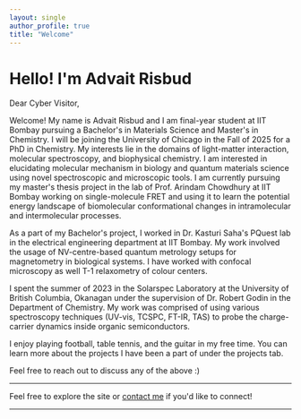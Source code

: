 ```yaml
---
layout: single
author_profile: true
title: "Welcome"
---
```


# Hello! I'm Advait Risbud

Dear Cyber Visitor, 

Welcome! My name is Advait Risbud and I am final-year student at IIT Bombay pursuing a Bachelor's in Materials Science and Master's in Chemistry. I will be joining the University of Chicago in the Fall of 2025 for a PhD in Chemistry. My interests lie in the domains of light-matter interaction, molecular spectroscopy, and biophysical chemistry. I am interested in elucidating molecular mechanism in biology and quantum materials science using novel spectroscopic and microscopic tools. I am currently pursuing my master's thesis project in the lab of Prof. Arindam Chowdhury at IIT Bombay working on single-molecule FRET and using it to learn the potential energy landscape of biomolecular conformational changes in intramolecular and intermolecular processes.

As a part of my Bachelor's project, I worked in Dr. Kasturi Saha's PQuest lab in the electrical engineering department at IIT Bombay. My work involved the usage of NV-centre-based quantum metrology setups for magnetometry in biological systems. I have worked with confocal microscopy as well T-1 relaxometry of colour centers. 

I spent the summer of 2023 in the Solarspec Laboratory at the University of British Columbia, Okanagan under the supervision of Dr. Robert Godin in the Department of Chemistry. My work was comprised of using various spectroscopy techniques (UV-vis, TCSPC, FT-IR, TAS) to probe the charge-carrier dynamics inside organic semiconductors.  

I enjoy playing football, table tennis, and the guitar in my free time. You can learn more about the projects I have been a part of under the projects tab. 

Feel free to reach out to discuss any of the above :)

---

Feel free to explore the site or [contact me](mailto:you@example.com) if you'd like to connect!

---